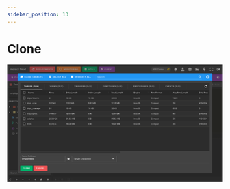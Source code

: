 ```yaml
---
sidebar_position: 13
---
```


# Clone

![alt text](../../../assets/client/client-clone.png "Client - Clone")